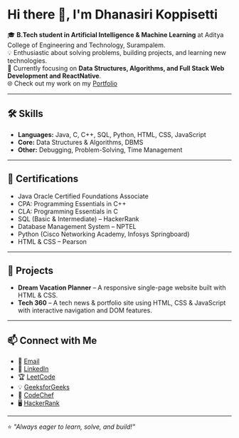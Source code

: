 
# Hi there 👋, I'm Dhanasiri Koppisetti  

🎓 **B.Tech student in Artificial Intelligence & Machine Learning** at Aditya College of Engineering and Technology, Surampalem.  
💡 Enthusiastic about solving problems, building projects, and learning new technologies.  
🚀 Currently focusing on **Data Structures, Algorithms, and Full Stack Web Development and ReactNative**.  
🌐 Check out my work on my [Portfolio](https://dhanasirikoppisetti.github.io/Portfolio2/)

---

## 🛠️ Skills
- **Languages:** Java, C, C++, SQL, Python, HTML, CSS, JavaScript  
- **Core:** Data Structures & Algorithms, DBMS  
- **Other:** Debugging, Problem-Solving, Time Management  

---

## 📜 Certifications
- Java Oracle Certified Foundations Associate  
- CPA: Programming Essentials in C++  
- CLA: Programming Essentials in C  
- SQL (Basic & Intermediate) – HackerRank  
- Database Management System – NPTEL  
- Python (Cisco Networking Academy, Infosys Springboard)  
- HTML & CSS – Pearson  

---

## 🌟 Projects
- **Dream Vacation Planner** – A responsive single-page website built with HTML & CSS.  
- **Tech 360** – A tech news & portfolio site using HTML, CSS & JavaScript with interactive navigation and DOM features.

---

## 📫 Connect with Me
- 📧 [Email](mailto:koppisettidhanasiri@gmail.com)  
- 💼 [LinkedIn](https://www.linkedin.com/in/dhanasirikoppisetti655565302)  
- 🏆 [LeetCode](https://leetcode.com/u/dhanasirikoppisetti/)  
- 💡 [GeeksforGeeks](https://www.geeksforgeeks.org/user/koppisetti508p/)  
- 🍴 [CodeChef](https://www.codechef.com/users/dhanasiri18)  
- 🖥️ [HackerRank](https://www.hackerrank.com/profile/Dhanasiri)  

---

⭐️ _"Always eager to learn, solve, and build!"_

